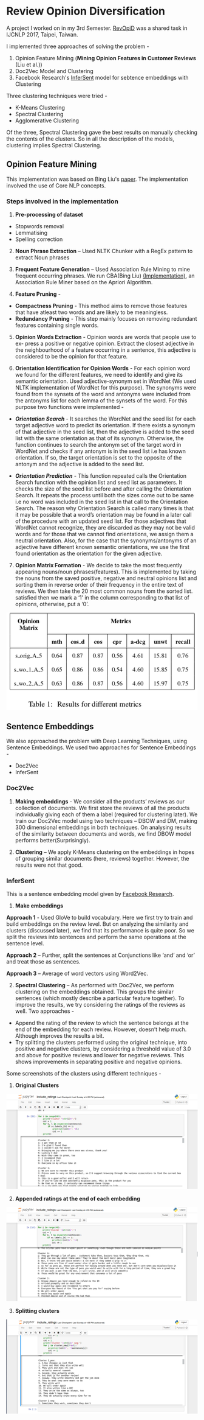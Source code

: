Review Opinion Diversification
==============================

A project I worked on in my 3rd Semester. [RevOpiD](https://sites.google.com/itbhu.ac.in/revopid-2017) was a shared task in IJCNLP 2017, Taipei, Taiwan.

I implemented three approaches of solving the problem -  
1. Opinion Feature Mining (**Mining Opinion Features in Customer Reviews** (Liu et al.))
2. Doc2Vec Model and Clustering
3. Facebook Research's [InferSent](https://github.com/facebookresearch/InferSent) model for sebtence embeddings with Clustering

Three clustering techniques were tried -
* K-Means Clustering
* Spectral Clustering
* Agglomerative Clustering

Of the three, Spectral Clustering gave the best results on manually checking the contents of the clusters. So in all the description of the models, clustering implies Spectral Clustering.

## Opinion Feature Mining

This implementation was based on Bing Liu's [paper](https://www.cs.uic.edu/~liub/publications/kdd04-revSummary.pdf). The implementation involved the use of Core NLP concepts.

### Steps involved in the implementation
1. **Pre-processing of dataset**
  * Stopwords removal
  * Lemmatising
  * Spelling correction


2. **Noun Phrase Extraction** – Used NLTK Chunker with a RegEx pattern to extract Noun phrases

3. **Frequent Feature Generation** – Used Association Rule Mining to mine frequent occurring phrases. We run CBA(Bing Liu) [(Implementation)](http://cgi.csc.liv.ac.uk/~frans/KDD/Software/CBA/cba.html), an Association Rule Miner based on the Apriori Algorithm.

4. **Feature Pruning** -
  * **Compactness Pruning** - This method aims to remove those features that have atleast two words and are likely to be meaningless.
  * **Redundancy Pruning** - This step mainly focuses on removing redundant features containing single words.    


5. **Opinion Words Extraction** - Opinion words are words that people use to ex-
press a positive or negative opinion. Extract the closest adjective in the neighbourhood of a feature occurring in a sentence, this adjective is considered to be the opinion for that feature.

6. **Orientation Identification for Opinion Words** - For each opinion word we found for the different features, we need to identify and give its semantic orientation. Used adjective-synonym set in WordNet (We used NLTK implementation of WordNet for this purpose). The synonyms were found from the synsets of the word and antonyms were included from the antonyms list for each lemma of the synsets of the word.
For this purpose two functions were implemented -
  * ***Orientation Search*** - It searches the WordNet and the seed list for each target adjective word to predict its orientation. If there exists a synonym of that adjective in the seed list, then the adjective is added to the seed list with the same orientation as that of its synonym. Otherwise, the function continues to search the antonym set of the target word in WordNet and checks if any antonym is in the seed list i.e has known orientation. If so, the target orientation is set to the opposite of the antonym and the adjective is added to the seed list.
  
  * ***Orientation Prediction*** - This function repeated calls the Orientation Search function with the opinion list and seed list as parameters. It checks the size of the seed list before and after calling the Orientation Search. It repeats the process until both the sizes come out to be same i.e no word was included in the seed list in that call to the Orientation Search. The reason why Orientation Search is called many times is that it may be possible that a word’s orientation may be found in a later call of the procedure with an updated seed list. For those adjectives that WordNet cannot recognize, they are discarded as they may not be valid words and for those that we cannot find orientations, we assign them a neutral orientation. Also, for the case that the synonyms/antonyms of an adjective have different known semantic orientations, we use the first found orientation as the orientation for the given adjective.


7. **Opinion Matrix Formation** - We decide to take the most frequently appearing nouns/noun phrases(features). This is implemented by taking the nouns from the saved positive, negative and neutral opinions list and sorting them in reverse order of their frequency in the entire text of reviews. We then take the 20 most common nouns from the sorted list. satisfied then we mark a ‘1’ in the column corresponding to that list of opinions, otherwise, put a ‘0’.

 <p align="center"><img src="results.png"/></p>


## Sentence Embeddings

We also approached the problem with Deep Learning Techniques, using Sentence Embeddings. We used two approaches for Sentence Embeddings -  
 * Doc2Vec
 * InferSent

### Doc2Vec

  1. **Making embeddings** - We consider all the products’ reviews as our collection of documents. We first store the reviews of all the products individually giving each of them a label (required for clustering later). We train our Doc2Vec model using two techniques – DBOW and DM, making 300 dimensional embeddings in both techniques. On analysing results of the similarity between documents and words, we find DBOW model performs better(Surprisingly).

  2. **Clustering** – We apply K-Means clustering on the embeddings in hopes of grouping similar documents (here, reviews) together. However, the results were not that good.

### InferSent

This is a sentence embedding model given by [Facebook Research](https://github.com/facebookresearch/InferSent).

1. **Make embeddings**    

  **Approach 1** - Used GloVe to build vocabulary. Here we first try to train and build embeddings on the review level. But on analyzing the similarity and clusters (discussed later), we find that its performance is quite poor. So we split the reviews into sentences and perform the same operations at the sentence level.

  **Approach 2** – Further, split the sentences at Conjunctions like ‘and’ and ‘or’ and treat those as sentences.

  **Approach 3** – Average of word vectors using Word2Vec.

2. **Spectral Clustering** – As performed with Doc2Vec, we perform clustering on the embeddings obtained. This groups the similar sentences (which mostly describe a particular feature together). To improve the results, we try considering the ratings of the reviews as well. Two approaches -
  * Append the rating of the review to which the sentence belongs at the end of the embedding for each review. However, doesn’t help much. Although improves the results a bit.
  * Try splitting the clusters performed using the original technique, into positive and negative clusters, by considering a threshold value of 3.0 and above for positive reviews and lower for negative reviews. This shows improvements in separating positive and negative opinions.

Some screenshots of the clusters using different techniques -

1. **Original Clusters**

  <p align="center"><img src="img1.png"/></p>

2. **Appended ratings at the end of each embedding**

  <p align="center"><img src="img2.png"/></p>

3. **Splitting clusters**

  <p align="center"><img src="img3.png"/></p>
